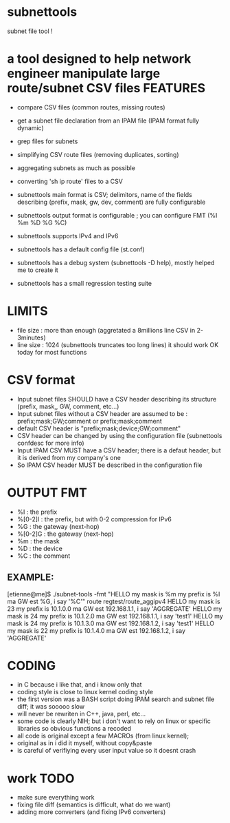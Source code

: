 subnettools
===========

subnet file tool !

a tool designed to help network engineer manipulate large route/subnet CSV files
FEATURES
========
- compare CSV files (common routes, missing routes)
- get a subnet file declaration from an IPAM file (IPAM format fully dynamic)
- grep files for subnets
- simplifying CSV route files (removing duplicates, sorting)
- aggregating subnets as much as possible
- converting 'sh ip route' files to a CSV

- subnettools main format is CSV; delimitors, name of the fields describing (prefix, mask, gw, dev, comment) are fully configurable
- subnettools output format is configurable ; you can configure FMT (%I %m %D %G %C)
- subnettools supports IPv4 and IPv6
- subnettools has a default config file (st.conf)
- subnettools has a debug system (subnettools -D help), mostly helped me to create it
- subnettools has a small regression testing suite


LIMITS
=======
- file size : more than enough (aggretated a 8millions line CSV in 2-3minutes)
- line size : 1024 (subnettools truncates too long lines)
it should work OK today for most functions

CSV format 
===========
- Input subnet files SHOULD have a CSV header describing its structure (prefix, mask,, GW, comment, etc...)
- Input subnet files without a CSV header are assumed to be : prefix;mask;GW;comment or prefix;mask;comment
- default CSV header is "prefix;mask;device;GW;comment"
- CSV header can be changed by using the configuration file (subnettools confdesc for more info)
- Input IPAM CSV MUST have a CSV header; there is a defaut header, but it is derived from my company's one
- So IPAM CSV header MUST be described in the configuration file

OUTPUT FMT
==========
- %I : the prefix
- %[0-2]I : the prefix, but with 0-2 compression for IPv6
- %G : the gateway (next-hop)
- %[0-2]G : the gateway (next-hop) 
- %m : the mask
- %D : the device
- %C : the comment

EXAMPLE:
--------
[etienne@me]$ ./subnet-tools -fmt "HELLO my mask is %m my prefix is %I ma GW est %G, i say '%C'" route regtest/route_aggipv4
HELLO my mask is 23 my prefix is 10.1.0.0 ma GW est 192.168.1.1, i say 'AGGREGATE'
HELLO my mask is 24 my prefix is 10.1.2.0 ma GW est 192.168.1.1, i say 'test1'
HELLO my mask is 24 my prefix is 10.1.3.0 ma GW est 192.168.1.2, i say 'test1'
HELLO my mask is 22 my prefix is 10.1.4.0 ma GW est 192.168.1.2, i say 'AGGREGATE'


CODING
======
- in C because i like that, and i know only that
- coding style is close to linux kernel coding style
- the first version was a BASH script doing IPAM search and subnet file diff; it was sooooo slow
- will never be rewriten in C++, java, perl, etc...
- some code is clearly NIH; but i don't want to rely on linux or specific libraries so obvious functions a recoded
- all code is original except a few MACROs (from linux kernel); 
- original as in i did it myself, without copy&paste 
- is careful of verifiying every user input value so it doesnt crash

work TODO
=========
- make sure everything work
- fixing file diff (semantics is difficult, what do we want)
- adding more converters (and fixing IPv6 converters)


